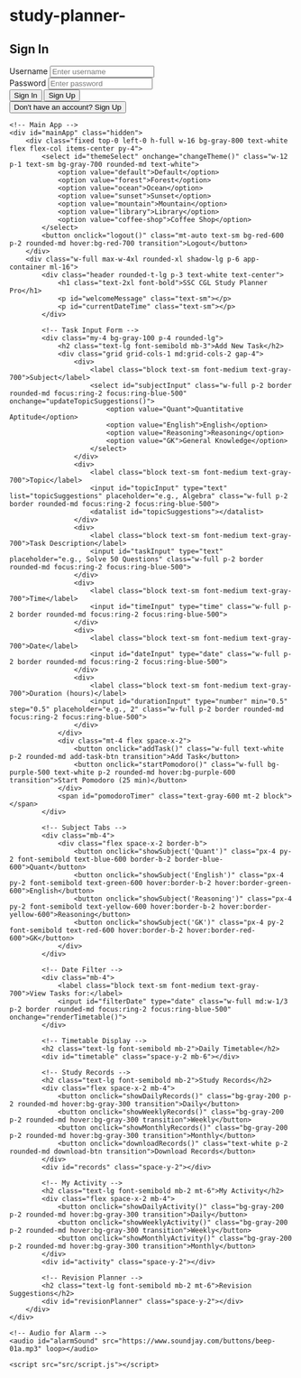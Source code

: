 # study-planner- 
<!DOCTYPE html>
<html lang="en">
<head>
    <meta charset="UTF-8">
    <meta name="viewport" content="width=device-width, initial-scale=1.0">
    <title>SSC CGL Study Planner Pro</title>
    <link rel="stylesheet" href="src/output.css">
</head>
<body class="min-h-screen flex flex-col items-center p-2 font-sans theme-default">
    <!-- Sign-In/Sign-Up Modal -->
    <div id="authModal" class="fixed inset-0 bg-gray-800 bg-opacity-75 flex items-center justify-center z-50">
        <div class="bg-white rounded-lg p-6 w-full max-w-md">
            <h2 id="authTitle" class="text-2xl font-bold mb-4">Sign In</h2>
            <div id="authMessage" class="text-red-500 mb-4 hidden"></div>
            <div class="mb-4">
                <label class="block text-sm font-medium text-gray-700">Username</label>
                <input id="usernameInput" type="text" placeholder="Enter username" class="w-full p-2 border rounded-md focus:ring-2 focus:ring-blue-500">
            </div>
            <div class="mb-4">
                <label class="block text-sm font-medium text-gray-700">Password</label>
                <input id="passwordInput" type="password" placeholder="Enter password" class="w-full p-2 border rounded-md focus:ring-2 focus:ring-blue-500">
            </div>
            <div class="flex space-x-2">
                <button id="signInBtn" onclick="handleSignIn()" class="w-full bg-blue-600 text-white p-2 rounded-md hover:bg-blue-700 transition">Sign In</button>
                <button id="signUpBtn" onclick="handleSignUp()" class="w-full bg-green-600 text-white p-2 rounded-md hover:bg-green-700 transition">Sign Up</button>
            </div>
            <button id="toggleAuthBtn" onclick="toggleAuthMode()" class="mt-4 text-blue-600 hover:underline">Don't have an account? Sign Up</button>
        </div>
    </div>

    <!-- Main App -->
    <div id="mainApp" class="hidden">
        <div class="fixed top-0 left-0 h-full w-16 bg-gray-800 text-white flex flex-col items-center py-4">
            <select id="themeSelect" onchange="changeTheme()" class="w-12 p-1 text-sm bg-gray-700 rounded-md text-white">
                <option value="default">Default</option>
                <option value="forest">Forest</option>
                <option value="ocean">Ocean</option>
                <option value="sunset">Sunset</option>
                <option value="mountain">Mountain</option>
                <option value="library">Library</option>
                <option value="coffee-shop">Coffee Shop</option>
            </select>
            <button onclick="logout()" class="mt-auto text-sm bg-red-600 p-2 rounded-md hover:bg-red-700 transition">Logout</button>
        </div>
        <div class="w-full max-w-4xl rounded-xl shadow-lg p-6 app-container ml-16">
            <div class="header rounded-t-lg p-3 text-white text-center">
                <h1 class="text-2xl font-bold">SSC CGL Study Planner Pro</h1>
                <p id="welcomeMessage" class="text-sm"></p>
                <p id="currentDateTime" class="text-sm"></p>
            </div>

            <!-- Task Input Form -->
            <div class="my-4 bg-gray-100 p-4 rounded-lg">
                <h2 class="text-lg font-semibold mb-3">Add New Task</h2>
                <div class="grid grid-cols-1 md:grid-cols-2 gap-4">
                    <div>
                        <label class="block text-sm font-medium text-gray-700">Subject</label>
                        <select id="subjectInput" class="w-full p-2 border rounded-md focus:ring-2 focus:ring-blue-500" onchange="updateTopicSuggestions()">
                            <option value="Quant">Quantitative Aptitude</option>
                            <option value="English">English</option>
                            <option value="Reasoning">Reasoning</option>
                            <option value="GK">General Knowledge</option>
                        </select>
                    </div>
                    <div>
                        <label class="block text-sm font-medium text-gray-700">Topic</label>
                        <input id="topicInput" type="text" list="topicSuggestions" placeholder="e.g., Algebra" class="w-full p-2 border rounded-md focus:ring-2 focus:ring-blue-500">
                        <datalist id="topicSuggestions"></datalist>
                    </div>
                    <div>
                        <label class="block text-sm font-medium text-gray-700">Task Description</label>
                        <input id="taskInput" type="text" placeholder="e.g., Solve 50 Questions" class="w-full p-2 border rounded-md focus:ring-2 focus:ring-blue-500">
                    </div>
                    <div>
                        <label class="block text-sm font-medium text-gray-700">Time</label>
                        <input id="timeInput" type="time" class="w-full p-2 border rounded-md focus:ring-2 focus:ring-blue-500">
                    </div>
                    <div>
                        <label class="block text-sm font-medium text-gray-700">Date</label>
                        <input id="dateInput" type="date" class="w-full p-2 border rounded-md focus:ring-2 focus:ring-blue-500">
                    </div>
                    <div>
                        <label class="block text-sm font-medium text-gray-700">Duration (hours)</label>
                        <input id="durationInput" type="number" min="0.5" step="0.5" placeholder="e.g., 2" class="w-full p-2 border rounded-md focus:ring-2 focus:ring-blue-500">
                    </div>
                </div>
                <div class="mt-4 flex space-x-2">
                    <button onclick="addTask()" class="w-full text-white p-2 rounded-md add-task-btn transition">Add Task</button>
                    <button onclick="startPomodoro()" class="w-full bg-purple-500 text-white p-2 rounded-md hover:bg-purple-600 transition">Start Pomodoro (25 min)</button>
                </div>
                <span id="pomodoroTimer" class="text-gray-600 mt-2 block"></span>
            </div>

            <!-- Subject Tabs -->
            <div class="mb-4">
                <div class="flex space-x-2 border-b">
                    <button onclick="showSubject('Quant')" class="px-4 py-2 font-semibold text-blue-600 border-b-2 border-blue-600">Quant</button>
                    <button onclick="showSubject('English')" class="px-4 py-2 font-semibold text-green-600 hover:border-b-2 hover:border-green-600">English</button>
                    <button onclick="showSubject('Reasoning')" class="px-4 py-2 font-semibold text-yellow-600 hover:border-b-2 hover:border-yellow-600">Reasoning</button>
                    <button onclick="showSubject('GK')" class="px-4 py-2 font-semibold text-red-600 hover:border-b-2 hover:border-red-600">GK</button>
                </div>
            </div>

            <!-- Date Filter -->
            <div class="mb-4">
                <label class="block text-sm font-medium text-gray-700">View Tasks for:</label>
                <input id="filterDate" type="date" class="w-full md:w-1/3 p-2 border rounded-md focus:ring-2 focus:ring-blue-500" onchange="renderTimetable()">
            </div>

            <!-- Timetable Display -->
            <h2 class="text-lg font-semibold mb-2">Daily Timetable</h2>
            <div id="timetable" class="space-y-2 mb-6"></div>

            <!-- Study Records -->
            <h2 class="text-lg font-semibold mb-2">Study Records</h2>
            <div class="flex space-x-2 mb-4">
                <button onclick="showDailyRecords()" class="bg-gray-200 p-2 rounded-md hover:bg-gray-300 transition">Daily</button>
                <button onclick="showWeeklyRecords()" class="bg-gray-200 p-2 rounded-md hover:bg-gray-300 transition">Weekly</button>
                <button onclick="showMonthlyRecords()" class="bg-gray-200 p-2 rounded-md hover:bg-gray-300 transition">Monthly</button>
                <button onclick="downloadRecords()" class="text-white p-2 rounded-md download-btn transition">Download Records</button>
            </div>
            <div id="records" class="space-y-2"></div>

            <!-- My Activity -->
            <h2 class="text-lg font-semibold mb-2 mt-6">My Activity</h2>
            <div class="flex space-x-2 mb-4">
                <button onclick="showDailyActivity()" class="bg-gray-200 p-2 rounded-md hover:bg-gray-300 transition">Daily</button>
                <button onclick="showWeeklyActivity()" class="bg-gray-200 p-2 rounded-md hover:bg-gray-300 transition">Weekly</button>
                <button onclick="showMonthlyActivity()" class="bg-gray-200 p-2 rounded-md hover:bg-gray-300 transition">Monthly</button>
            </div>
            <div id="activity" class="space-y-2"></div>

            <!-- Revision Planner -->
            <h2 class="text-lg font-semibold mb-2 mt-6">Revision Suggestions</h2>
            <div id="revisionPlanner" class="space-y-2"></div>
        </div>
    </div>

    <!-- Audio for Alarm -->
    <audio id="alarmSound" src="https://www.soundjay.com/buttons/beep-01a.mp3" loop></audio>

    <script src="src/script.js"></script>
</body>
</html>
